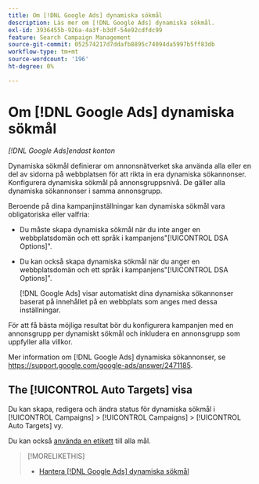 ```yaml
---
title: Om [!DNL Google Ads] dynamiska sökmål
description: Läs mer om [!DNL Google Ads] dynamiska sökmål.
exl-id: 3936455b-926a-4a3f-b3df-54e92cdfdc99
feature: Search Campaign Management
source-git-commit: 052574217d7ddafb8895c74094da5997b5ff83db
workflow-type: tm+mt
source-wordcount: '196'
ht-degree: 0%

---
```


# Om [!DNL Google Ads] dynamiska sökmål

*[!DNL Google Ads]endast konton*

Dynamiska sökmål definierar om annonsnätverket ska använda alla eller en del av sidorna på webbplatsen för att rikta in era dynamiska sökannonser. Konfigurera dynamiska sökmål på annonsgruppsnivå. De gäller alla dynamiska sökannonser i samma annonsgrupp.

Beroende på dina kampanjinställningar kan dynamiska sökmål vara obligatoriska eller valfria:

* Du måste skapa dynamiska sökmål när du inte anger en webbplatsdomän och ett språk i kampanjens&quot;[!UICONTROL DSA Options]&quot;.

* Du kan också skapa dynamiska sökmål när du anger en webbplatsdomän och ett språk i kampanjens&quot;[!UICONTROL DSA Options]&quot;.

  [!DNL Google Ads] visar automatiskt dina dynamiska sökannonser baserat på innehållet på en webbplats som anges med dessa inställningar.

För att få bästa möjliga resultat bör du konfigurera kampanjen med en annonsgrupp per dynamiskt sökmål och inkludera en annonsgrupp som uppfyller alla villkor.

Mer information om [!DNL Google Ads] dynamiska sökannonser, se https://support.google.com/google-ads/answer/2471185.

## The [!UICONTROL Auto Targets] visa

Du kan skapa, redigera och ändra status för dynamiska sökmål i [!UICONTROL Campaigns] > [!UICONTROL Campaigns] > [!UICONTROL Auto Targets] vy.

Du kan också [använda en etikett](/help/search-social-commerce/campaign-management/label-classifications/classification-values-assign-campaign-management.md) till alla mål.

>[!MORELIKETHIS]
>
>* [Hantera [!DNL Google Ads] dynamiska sökmål](dynamic-search-target-manage.md)
